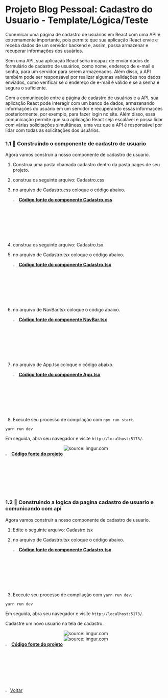 ﻿

<h1>Projeto Blog Pessoal: Cadastro do Usuario - Template/Lógica/Teste</h1>

Comunicar uma página de cadastro de usuários em React com uma API é extremamente importante, pois permite que sua aplicação React envie e receba dados de um servidor backend e, assim, possa armazenar e recuperar informações dos usuários.

Sem uma API, sua aplicação React seria incapaz de enviar dados de formulário de cadastro de usuários, como nome, endereço de e-mail e senha, para um servidor para serem armazenados. Além disso, a API também pode ser responsável por realizar algumas validações nos dados enviados, como verificar se o endereço de e-mail é válido e se a senha é segura o suficiente.

Com a comunicação entre a página de cadastro de usuários e a API, sua aplicação React pode interagir com um banco de dados, armazenando informações do usuário em um servidor e recuperando essas informações posteriormente, por exemplo, para fazer login no site. Além disso, essa comunicação permite que sua aplicação React seja escalável e possa lidar com várias solicitações simultâneas, uma vez que a API é responsável por lidar com todas as solicitações dos usuários.

<h3>1.1 👣 Construindo o componente de cadastro de usuario  </h3>

Agora vamos construir a nosso componente de cadastro de usuario.

1. Construa uma pasta chamada cadastro dentro da pasta pages de seu projeto.

2. construa os seguinte arquivo: Cadastro.css

3. no arquivo de Cadastro.css coloque o código abaixo.

   <div align="left"><img src="https://i.imgur.com/JACNZiR.png" title="source: imgur.com" width="3%"/> <a href="https://github.com/LucasCapSilva/blog-pessoal-react-2023/blob/cadastro-template/src/pages/cadastro/Cadastro.css" target="_blank"><b>Código fonte do componente Cadastro.css</b></a> 

4. construa os seguinte arquivo: Cadastro.tsx

5. no arquivo de Cadastro.tsx coloque o código abaixo.

   <div align="left"><img src="https://i.imgur.com/JACNZiR.png" title="source: imgur.com" width="3%"/> <a href="https://github.com/LucasCapSilva/blog-pessoal-react-2023/blob/cadastro-template/src/pages/cadastro/Cadastro.tsx" target="_blank"><b>Código fonte do componente Cadastro.tsx</b></a> 

6. no arquivo de NavBar.tsx coloque o código abaixo.

   <div align="left"><img src="https://i.imgur.com/JACNZiR.png" title="source: imgur.com" width="3%"/> <a href="https://github.com/LucasCapSilva/blog-pessoal-react-2023/blob/cadastro-template/src/components/navbar/Navbar.tsx" target="_blank"><b>Código fonte do componente NavBar.tsx</b></a> 

7. no arquivo de App.tsx coloque o código abaixo.

   <div align="left"><img src="https://i.imgur.com/JACNZiR.png" title="source: imgur.com" width="3%"/> <a href="https://github.com/LucasCapSilva/blog-pessoal-react-2023/blob/cadastro-template/src/App.tsx" target="_blank"><b>Código fonte do componente App.tsx</b></a> 

8. Execute seu processo de compilação com `npm run start`.

```
yarn run dev
```


Em seguida, abra seu navegador e visite `http://localhost:5173/`. 

<div align="center"><img src="https://i.imgur.com/HgKO2wJ.png" title="source: imgur.com" /></div>

<div align="left"><img src="https://i.imgur.com/JACNZiR.png" title="source: imgur.com" width="3%"/> <a href="https://github.com/LucasCapSilva/blog-pessoal-react-2023/tree/cadastro-template" target="_blank"><b>Código fonte do projeto</b></a>     

<h3>1.2 👣 Construindo a logica da pagina cadastro de usuario e comunicando com api  </h3>

Agora vamos construir a nosso componente de cadastro de usuario.

1. Edite o seguinte arquivo: Cadastro.tsx

2. no arquivo de Cadastro.tsx coloque o código abaixo.

   <div align="left"><img src="https://i.imgur.com/JACNZiR.png" title="source: imgur.com" width="3%"/> <a href="https://github.com/LucasCapSilva/blog-pessoal-react-2023/blob/cadastro-logica/src/pages/cadastro/Cadastro.tsx" target="_blank"><b>Código fonte do componente Cadastro.tsx</b></a> 

3. Execute seu processo de compilação com `yarn run dev`.

```
yarn run dev
```

Em seguida, abra seu navegador e visite `http://localhost:5173/`. 

Cadastre um novo usuario na tela de cadastro.

<div align="center"><img src="https://i.imgur.com/mBPMxb5.png" title="source: imgur.com" /></div>

<div align="center"><img src="https://i.imgur.com/8nMwnLR.png" title="source: imgur.com" /></div>

<div align="left"><img src="https://i.imgur.com/JACNZiR.png" title="source: imgur.com" width="3%"/> <a href="https://github.com/LucasCapSilva/blog-pessoal-react-2023/tree/cadastro-logica" target="_blank"><b>Código fonte do projeto</b></a>     
<br />

<br />


<div align="left"><a href="README.md"><img src="https://i.imgur.com/XMgF3gl.png" title="source: imgur.com" width="3%"/>Voltar</a></div>


